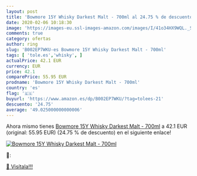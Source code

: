 ```yaml
---
layout: post
title: 'Bowmore 15Y Whisky Darkest Malt - 700ml al 24.75 % de descuento'
date: 2020-02-06 10:18:30
image: 'https://images-eu.ssl-images-amazon.com/images/I/41o34HX9WQL._SL200_.jpg'
comments: true
category: ofertas
author: ring
slug: 'B002EP7WKU-es Bowmore 15Y Whisky Darkest Malt - 700ml'
tags: [ 'tole.es','whisky', ]
actualPrice: 42.1 EUR
currency: EUR
price: 42.1
comparePrice: 55.95 EUR
prodname: 'Bowmore 15Y Whisky Darkest Malt - 700ml'
country: 'es'
flag: '🇪🇸'
buyurl: 'https://www.amazon.es/dp/B002EP7WKU/?tag=tolees-21'
descuento: '24.75'
average: '49.025000000000006'
---
```


Ahora mismo tienes [Bowmore 15Y Whisky Darkest Malt - 700ml](https://www.amazon.es/dp/B002EP7WKU/?tag=tolees-21) a 42.1 EUR (original: 55.95 EUR) (24.75 %  de descuento) en el siguiente enlace!

[![Bowmore 15Y Whisky Darkest Malt - 700ml](https://images-eu.ssl-images-amazon.com/images/I/41o34HX9WQL._SL200_.jpg)](https://www.amazon.es/dp/B002EP7WKU/?tag=tolees-21)

🔎:


[🛒 Visítala!!!](https://www.amazon.es/dp/B002EP7WKU/?tag=tolees-21)
